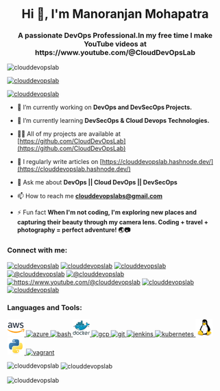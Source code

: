 <h1 align="center">Hi 👋, I'm Manoranjan Mohapatra</h1>
<h3 align="center">A passionate DevOps Professional.In my free time I make YouTube videos at https://www.youtube.com/@CloudDevOpsLab</h3>

<p align="left"> <img src="https://komarev.com/ghpvc/?username=clouddevopslab&label=Profile%20views&color=0e75b6&style=flat" alt="clouddevopslab" /> </p>

<p align="left"> <a href="https://github.com/ryo-ma/github-profile-trophy"><img src="https://github-profile-trophy.vercel.app/?username=clouddevopslab" alt="clouddevopslab" /></a> </p>

<p align="left"> <a href="https://twitter.com/clouddevopslab" target="blank"><img src="https://img.shields.io/twitter/follow/clouddevopslab?logo=twitter&style=for-the-badge" alt="clouddevopslab" /></a> </p>

- 🔭 I’m currently working on **DevOps and DevSecOps Projects.**

- 🌱 I’m currently learning **DevSecOps & Cloud Devops Technologies.**

- 👨‍💻 All of my projects are available at [https://github.com/CloudDevOpsLab](https://github.com/CloudDevOpsLab)

- 📝 I regularly write articles on [https://clouddevopslab.hashnode.dev/](https://clouddevopslab.hashnode.dev/)

- 💬 Ask me about **DevOps || Cloud DevOps || DevSecOps**

- 📫 How to reach me **clouddevopslabs@gmail.com**

- ⚡ Fun fact **When I'm not coding, I'm exploring new places and capturing their beauty through my camera lens. Coding + travel + photography = perfect adventure! 🌏📷**

<h3 align="left">Connect with me:</h3>
<p align="left">
<a href="https://codepen.io/clouddevopslab" target="blank"><img align="center" src="https://raw.githubusercontent.com/rahuldkjain/github-profile-readme-generator/master/src/images/icons/Social/codepen.svg" alt="clouddevopslab" height="30" width="40" /></a>
<a href="https://dev.to/clouddevopslab" target="blank"><img align="center" src="https://raw.githubusercontent.com/rahuldkjain/github-profile-readme-generator/master/src/images/icons/Social/devto.svg" alt="clouddevopslab" height="30" width="40" /></a>
<a href="https://twitter.com/clouddevopslab" target="blank"><img align="center" src="https://raw.githubusercontent.com/rahuldkjain/github-profile-readme-generator/master/src/images/icons/Social/twitter.svg" alt="clouddevopslab" height="30" width="40" /></a>
<a href="https://hashnode.com/@clouddevopslab" target="blank"><img align="center" src="https://raw.githubusercontent.com/rahuldkjain/github-profile-readme-generator/master/src/images/icons/Social/hashnode.svg" alt="@clouddevopslab" height="30" width="40" /></a>
<a href="https://medium.com/@clouddevopslab" target="blank"><img align="center" src="https://raw.githubusercontent.com/rahuldkjain/github-profile-readme-generator/master/src/images/icons/Social/medium.svg" alt="@clouddevopslab" height="30" width="40" /></a>
<a href="https://www.youtube.com/c/https://www.youtube.com/@clouddevopslab" target="blank"><img align="center" src="https://raw.githubusercontent.com/rahuldkjain/github-profile-readme-generator/master/src/images/icons/Social/youtube.svg" alt="https://www.youtube.com/@clouddevopslab" height="30" width="40" /></a>
<a href="https://www.codechef.com/users/clouddevopslab" target="blank"><img align="center" src="https://cdn.jsdelivr.net/npm/simple-icons@3.1.0/icons/codechef.svg" alt="clouddevopslab" height="30" width="40" /></a>
<a href="https://www.leetcode.com/clouddevopslab" target="blank"><img align="center" src="https://raw.githubusercontent.com/rahuldkjain/github-profile-readme-generator/master/src/images/icons/Social/leet-code.svg" alt="clouddevopslab" height="30" width="40" /></a>
</p>

<h3 align="left">Languages and Tools:</h3>
<p align="left"> <a href="https://aws.amazon.com" target="_blank" rel="noreferrer"> <img src="https://raw.githubusercontent.com/devicons/devicon/master/icons/amazonwebservices/amazonwebservices-original-wordmark.svg" alt="aws" width="40" height="40"/> </a> <a href="https://azure.microsoft.com/en-in/" target="_blank" rel="noreferrer"> <img src="https://www.vectorlogo.zone/logos/microsoft_azure/microsoft_azure-icon.svg" alt="azure" width="40" height="40"/> </a> <a href="https://www.gnu.org/software/bash/" target="_blank" rel="noreferrer"> <img src="https://www.vectorlogo.zone/logos/gnu_bash/gnu_bash-icon.svg" alt="bash" width="40" height="40"/> </a> <a href="https://www.docker.com/" target="_blank" rel="noreferrer"> <img src="https://raw.githubusercontent.com/devicons/devicon/master/icons/docker/docker-original-wordmark.svg" alt="docker" width="40" height="40"/> </a> <a href="https://cloud.google.com" target="_blank" rel="noreferrer"> <img src="https://www.vectorlogo.zone/logos/google_cloud/google_cloud-icon.svg" alt="gcp" width="40" height="40"/> </a> <a href="https://git-scm.com/" target="_blank" rel="noreferrer"> <img src="https://www.vectorlogo.zone/logos/git-scm/git-scm-icon.svg" alt="git" width="40" height="40"/> </a> <a href="https://www.jenkins.io" target="_blank" rel="noreferrer"> <img src="https://www.vectorlogo.zone/logos/jenkins/jenkins-icon.svg" alt="jenkins" width="40" height="40"/> </a> <a href="https://kubernetes.io" target="_blank" rel="noreferrer"> <img src="https://www.vectorlogo.zone/logos/kubernetes/kubernetes-icon.svg" alt="kubernetes" width="40" height="40"/> </a> <a href="https://www.linux.org/" target="_blank" rel="noreferrer"> <img src="https://raw.githubusercontent.com/devicons/devicon/master/icons/linux/linux-original.svg" alt="linux" width="40" height="40"/> </a> <a href="https://www.python.org" target="_blank" rel="noreferrer"> <img src="https://raw.githubusercontent.com/devicons/devicon/master/icons/python/python-original.svg" alt="python" width="40" height="40"/> </a> <a href="https://www.vagrantup.com/" target="_blank" rel="noreferrer"> <img src="https://www.vectorlogo.zone/logos/vagrantup/vagrantup-icon.svg" alt="vagrant" width="40" height="40"/> </a> </p>

<p><img align="left" src="https://github-readme-stats.vercel.app/api/top-langs?username=clouddevopslab&show_icons=true&locale=en&layout=compact" alt="clouddevopslab" /></p>

<p>&nbsp;<img align="center" src="https://github-readme-stats.vercel.app/api?username=clouddevopslab&show_icons=true&locale=en" alt="clouddevopslab" /></p>

<p><img align="center" src="https://github-readme-streak-stats.herokuapp.com/?user=clouddevopslab&" alt="clouddevopslab" /></p>

